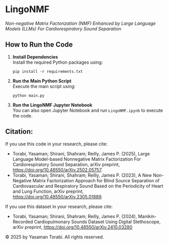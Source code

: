 # LingoNMF
*Non-negative Matrix Factorization (NMF) Enhanced by Large Language Models (LLMs)  For Cardiorespiratory Sound Separation*

## How to Run the Code

1. **Install Dependencies**  
   Install the required Python packages using:  
   ```
   pip install -r requirements.txt
   ```

2. **Run the Main Python Script**  
   Execute the main script using:  
   ```
   python main.py
   ```
3. **Run the LingoNMF Jupyter Notebook**  
   You can also open Jupyter Notebook and run `LingoNMF.ipynb` to execute the code.


## Citation:
If you use this code in your research, please cite:

- Torabi, Yasaman; Shirani, Shahram; Reilly, James P. (2025), Large Language Model-based Nonnegative Matrix Factorization For Cardiorespiratory Sound Separation, arXiv preprint, https://doi.org/10.48550/arXiv.2502.05757.
- Torabi, Yasaman; Shirani, Shahram; Reilly, James P. (2023), A New Non-Negative Matrix Factorization Approach for Blind Source Separation of Cardiovascular and Respiratory Sound Based on the Periodicity of Heart and Lung Function, arXiv preprint, https://doi.org/10.48550/arXiv.2305.01889.


If you use this dataset in your research, please cite:
- Torabi, Yasaman; Shirani, Shahram; Reilly, James P. (2024), 
Manikin-Recorded Cardiopulmonary Sounds Dataset Using Digital Stethoscope,
arXiv preprint, https://doi.org/10.48550/arXiv.2410.03280

© 2025 by Yasaman Torabi. All rights reserved.

